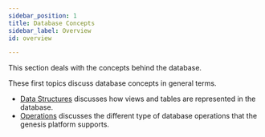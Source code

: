 ```yaml
---
sidebar_position: 1
title: Database Concepts
sidebar_label: Overview
id: overview

---
```


This section deals with the concepts behind the database.

These first topics discuss database concepts in general terms.

* [Data Structures](../data-structure/overview) discusses how views and tables are represented in the database.
* [Operations](../operations/overview) discusses the different type of database operations that the genesis platform
  supports.